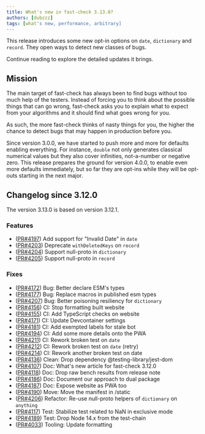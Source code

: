 ```yaml
---
title: What's new in fast-check 3.13.0?
authors: [dubzzz]
tags: [what's new, performance, arbitrary]
---
```


This release introduces some new opt-in options on `date`, `dictionary` and `record`. They open ways to detect new classes of bugs.

Continue reading to explore the detailed updates it brings.

<!--truncate-->

## Mission

The main target of fast-check has always been to find bugs without too much help of the testers. Instead of forcing you to think about the possible things that can go wrong, fast-check asks you to explain what to expect from your algorithms and it should find what goes wrong for you.

As such, the more fast-check thinks of nasty things for you, the higher the chance to detect bugs that may happen in production before you.

Since version 3.0.0, we have started to push more and more for defaults enabling everything. For instance, `double` not only generates classical numerical values but they also cover infinities, not-a-number or negative zero. This release prepares the ground for version 4.0.0, to enable even more defaults immediately, but so far they are opt-ins while they will be opt-outs starting in the next major.

## Changelog since 3.12.0

The version 3.13.0 is based on version 3.12.1.

### Features

- ([PR#4197](https://github.com/dubzzz/fast-check/pull/4197)) Add support for "Invalid Date" in `date`
- ([PR#4203](https://github.com/dubzzz/fast-check/pull/4203)) Deprecate `withDeletedKeys` on `record`
- ([PR#4204](https://github.com/dubzzz/fast-check/pull/4204)) Support null-proto in `dictionary`
- ([PR#4205](https://github.com/dubzzz/fast-check/pull/4205)) Support null-proto in `record`

### Fixes

- ([PR#4172](https://github.com/dubzzz/fast-check/pull/4172)) Bug: Better declare ESM's types
- ([PR#4177](https://github.com/dubzzz/fast-check/pull/4177)) Bug: Replace macros in published esm types
- ([PR#4207](https://github.com/dubzzz/fast-check/pull/4207)) Bug: Better poisoning resiliency for `dictionary`
- ([PR#4156](https://github.com/dubzzz/fast-check/pull/4156)) CI: Stop formatting built website
- ([PR#4155](https://github.com/dubzzz/fast-check/pull/4155)) CI: Add TypeScript checks on website
- ([PR#4171](https://github.com/dubzzz/fast-check/pull/4171)) CI: Update Devcontainer settings
- ([PR#4181](https://github.com/dubzzz/fast-check/pull/4181)) CI: Add exempted labels for stale bot
- ([PR#4194](https://github.com/dubzzz/fast-check/pull/4194)) CI: Add some more details onto the PWA
- ([PR#4211](https://github.com/dubzzz/fast-check/pull/4211)) CI: Rework broken test on `date`
- ([PR#4212](https://github.com/dubzzz/fast-check/pull/4212)) CI: Rework broken test on `date` (retry)
- ([PR#4214](https://github.com/dubzzz/fast-check/pull/4214)) CI: Rework another broken test on date
- ([PR#4136](https://github.com/dubzzz/fast-check/pull/4136)) Clean: Drop dependency @testing-library/jest-dom
- ([PR#4107](https://github.com/dubzzz/fast-check/pull/4107)) Doc: What's new article for fast-check 3.12.0
- ([PR#4118](https://github.com/dubzzz/fast-check/pull/4118)) Doc: Drop raw bench results from release note
- ([PR#4186](https://github.com/dubzzz/fast-check/pull/4186)) Doc: Document our approach to dual package
- ([PR#4187](https://github.com/dubzzz/fast-check/pull/4187)) Doc: Expose website as PWA too
- ([PR#4190](https://github.com/dubzzz/fast-check/pull/4190)) Move: Move the manifest in /static
- ([PR#4206](https://github.com/dubzzz/fast-check/pull/4206)) Refactor: Re-use null-proto helpers of `dictionary` on `anything`
- ([PR#4117](https://github.com/dubzzz/fast-check/pull/4117)) Test: Stabilize test related to NaN in exclusive mode
- ([PR#4189](https://github.com/dubzzz/fast-check/pull/4189)) Test: Drop Node 14.x from the test-chain
- ([PR#4033](https://github.com/dubzzz/fast-check/pull/4033)) Tooling: Update formatting